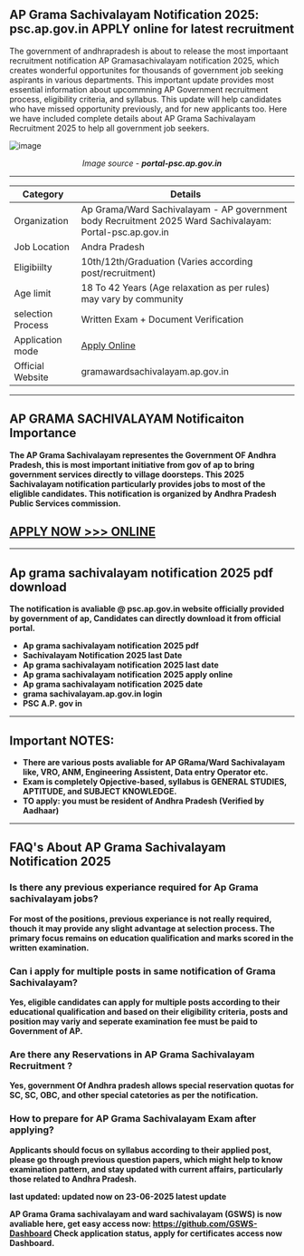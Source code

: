 ## AP Grama Sachivalayam Notification 2025: psc.ap.gov.in APPLY online for latest recruitment

The government of andhrapradesh is about to release the most importaant recruitment notification AP Gramasachivalayam notification 2025, which creates wonderful opportunites for thousands of government job seeking aspirants in various departments. This important update provides most essential information about upcommning AP Government recruitment process, eligibility criteria, and syllabus. This update will help candidates who have missed opportunity previously, and for new applicants too. Here we have included complete details about AP Grama Sachivalayam Recruitment 2025 to help all government job seekers.

![image](https://github.com/user-attachments/assets/809caf74-7aa8-4726-b919-a8885dea4c02)
<p align="center"><em>Image source - <b>portal-psc.ap.gov.in<b></em></p>


----

| Category                       | Details |
|--------------------------------|---------|
| Organization                   | Ap Grama/Ward Sachivalayam - AP government body Recruitment 2025 Ward Sachivalayam: Portal-psc.ap.gov.in  |
| Job Location                   | Andra Pradesh |
| Eligibiilty                    | 10th/12th/Graduation (Varies according post/recruitment) | 
| Age limit                      | 18 To 42 Years (Age relaxation as per rules) may vary by community |
| selection Process              | Written Exam + Document Verification |
| Application mode               |[ Apply Online](https://www.google.com/url?q=https%3A%2F%2Fwww.dynews.net%2Fp%2Fap-grama-sachivalayam-notification-2025.html&sa=D&sntz=1&usg=AOvVaw0ZKqKGmYS3efU7VU_1l8y1)  |
| Official Website               | gramawardsachivalayam.ap.gov.in |

----

## AP GRAMA SACHIVALAYAM Notificaiton Importance

The AP Grama Sachivalayam representes the Government OF Andhra Pradesh, this is most important initiative from gov of ap to bring government services directly to village doorsteps. This 2025 Sachivalayam notification particularly provides jobs to most of the eliglible candidates. This notification is organized by Andhra Pradesh Public Services commission. 

## [ APPLY NOW >>> ONLINE ](https://www.dynews.net/p/ap-grama-sachivalayam-notification-2025.html)

----

## Ap grama sachivalayam notification 2025 pdf download
The notification is avaliable @ psc.ap.gov.in website officially provided by government of ap, Candidates can directly download it from official portal. 

- Ap grama sachivalayam notification 2025 pdf
- Sachivalayam Notification 2025 last Date
- Ap grama sachivalayam notification 2025 last date
- Ap grama sachivalayam notification 2025 apply online
- Ap grama sachivalayam notification 2025 date
- grama sachivalayam.ap.gov.in login
- PSC A.P. gov in

----

## Important NOTES: 

* There are various posts avaliable for AP GRama/Ward Sachivalayam like, VRO, ANM, Engineering Assistent, Data entry Operator etc.
* Exam is completely Opjective-based, syllabus is GENERAL STUDIES, APTITUDE, and SUBJECT KNOWLEDGE.
* TO apply: you must be resident of Andhra Pradesh (Verified by Aadhaar)

----

## FAQ's About AP Grama Sachivalayam Notification 2025 

### Is there any previous experiance required for Ap Grama sachivalayam jobs?
For most of the positions, previous experiance is not really required, thouch it may provide any slight advantage at selection process. The primary focus remains on education qualification and marks scored in the written examination.

### Can i apply for multiple posts in same notification of Grama Sachivalayam?
Yes, eligible candidates can apply for multiple posts according to their educational qualification and based on their eligibility criteria, posts and position may variy and seperate examination fee must be paid to Government of AP. 

### Are there any Reservations in AP Grama Sachivalayam Recruitment ?
Yes, government Of Andhra pradesh allows special reservation quotas for SC, SC, OBC, and other special catetories as per the notification.

### How to prepare for AP Grama Sachivalayam Exam after applying?
Applicants should focus on syllabus according to their applied post, please go through previous question papers, which might help to know examination pattern, and stay updated with current affairs, particularly those related to Andhra Pradesh. 

**last updated: updated now on 23-06-2025 latest update**


AP Grama Grama sachivalayam and ward sachivalayam (GSWS) is now avaliable here, get easy access now: https://github.com/GSWS-Dashboard Check application status, apply for certificates access now Dashboard.



